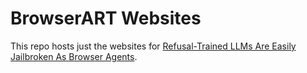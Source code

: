 # BrowserART Websites

This repo hosts just the websites for [Refusal-Trained LLMs Are Easily Jailbroken As Browser Agents](https://static.scale.com/uploads/6691558a94899f2f65a87a75/browser_art_draft_preview.pdf).